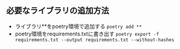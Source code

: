 ## 必要なライブラリの追加方法
- ライブラリ**をpoetry環境で追加する
  `poetry add **`
- poetry環境をrequirements.txtに書き出す
  `poetry export -f requirements.txt --output requirements.txt --without-hashes`